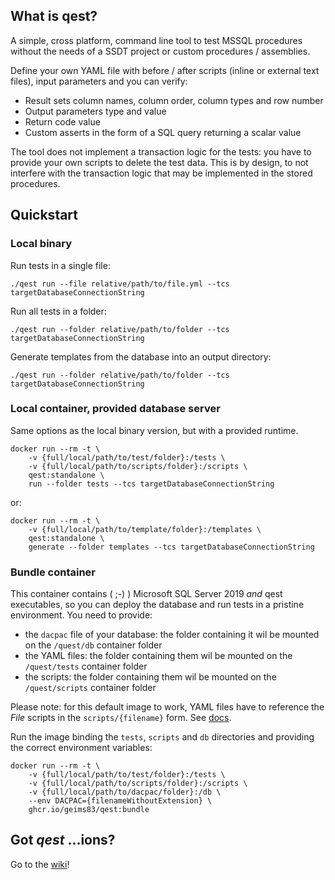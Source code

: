 ## What is qest?
A simple, cross platform, command line tool to test MSSQL procedures without the needs of a SSDT project or custom procedures / assemblies.

Define your own YAML file with before / after scripts (inline or external text files), input parameters and you can verify:
- Result sets column names, column order, column types and row number
- Output parameters type and value
- Return code value
- Custom asserts in the form of a SQL query returning a scalar value

The tool does not implement a transaction logic for the tests: you have to provide your own scripts to delete the test data.
This is by design, to not interfere with the transaction logic that may be implemented in the stored procedures.

## Quickstart
### Local binary
Run tests in a single file:
```
./qest run --file relative/path/to/file.yml --tcs targetDatabaseConnectionString
```
Run all tests in a folder:
```
./qest run --folder relative/path/to/folder --tcs targetDatabaseConnectionString
```
Generate templates from the database into an output directory:
```
./qest run --folder relative/path/to/folder --tcs targetDatabaseConnectionString
```
### Local container, provided database server
Same options as the local binary version, but with a provided runtime.
```
docker run --rm -t \
    -v {full/local/path/to/test/folder}:/tests \
    -v {full/local/path/to/scripts/folder}:/scripts \
    qest:standalone \
    run --folder tests --tcs targetDatabaseConnectionString
```
or:
```
docker run --rm -t \
    -v {full/local/path/to/template/folder}:/templates \
    qest:standalone \
    generate --folder templates --tcs targetDatabaseConnectionString
```

### Bundle container
This container contains ( ;-) ) Microsoft SQL Server 2019 *and* qest executables, so you can deploy the database and run tests in a pristine environment.
You need to provide:
- the `dacpac` file of your database: the folder containing it wil be mounted on the `/quest/db` container folder
- the YAML files: the folder containing them wil be mounted on the `/quest/tests` container folder
- the scripts: the folder containing them wil be mounted on the `/quest/scripts` container folder


Please note: for this default image to work, YAML files have to reference the _File_ scripts in the `scripts/{filename}` form. See [docs](https://github.com/Geims83/qest/wiki/YamlFormat).

Run the image binding the `tests`, `scripts` and `db` directories and providing the correct environment variables:
```
docker run --rm -t \
    -v {full/local/path/to/test/folder}:/tests \
    -v {full/local/path/to/scripts/folder}:/scripts \
    -v {full/local/path/to/dacpac/folder}:/db \
    --env DACPAC={filenameWithoutExtension} \
    ghcr.io/geims83/qest:bundle
``` 

## Got _qest_ ...ions?
Go to the [wiki](https://github.com/Geims83/qest/wiki)!